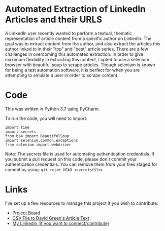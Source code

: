 # Automated Extraction of LinkedIn Articles and their URLS
A LinkedIn user recently wanted to perform a textual, thematic representation of article content from a specific author on LinkedIn. The goal was to extract content from the author, and also extract the articles this author linked to in their "top" and "best" article series. There are a few challenges in overcoming this automated extraction. In order to give maximum flexibility in extracting this content, I opted to use a selenium browser with beautiful soup to scrape articles. Though selenium is known for being a test automation software, it is perfect for when you are attempting to emulate a user in order to scrape content.

# Code
This was written in Python 3.7 using PyCharm. 

To run the code, you will need to import:
```import csv
import time
import secrets
from bs4 import BeautifulSoup
import selenium.common.exceptions
from selenium import webdriver
```

Note: The secrets file is used for automating authentication credentials. If you submit a pull request on this code, please don't commit your authentication credentials. You can remove them from your files staged for commit by using: `git reset HEAD <secretsfile>`

# Links
I've set up a few resources to manage this project if you wish to contribute:
- [Project Board](https://github.com/thecherrytree/linkedInArticles/projects/1)
- [CSV File to David Green's Article Text](https://github.com/thecherrytree/linkedInArticles/blob/master/data/davigrgreen_articles.csv)
- [My LinkedIn (if you want to connect/contribute)](https://www.linkedin.com/in/casoncherry/)
